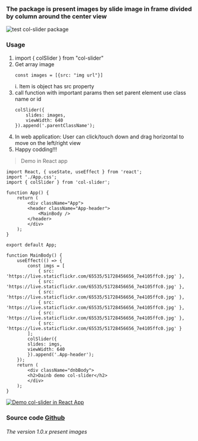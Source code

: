 ### The package is present images by slide image in frame divided by column around the center view
   ![test col-slider package](https://live.staticflickr.com/65535/51761145941_091d74543c.jpg)
### Usage    
1. import { colSlider } from "col-slider"
2. Get array image
    ```
    const images = [{src: "img url"}]
    ```
    i. Item is object has src property
3. call function with important params then set parent element use class name or id
    ```
    colSlider({
        slides: images,
        viewWidth: 640
    }).append('.parentClassName');
    ```
4. In web application: User can click/touch down and drag horizontal to move on the left/right view
5. Happy codding!!!

> Demo in React app
```
import React, { useState, useEffect } from 'react';
import './App.css';
import { colSlider } from 'col-slider';

function App() {
    return (
        <div className="App">
        <header className="App-header">
            <MainBody />
        </header>
        </div>
    );
}

export default App;

function MainBody() {
    useEffect(() => {
        const imgs = [
            { src: 'https://live.staticflickr.com/65535/51728456656_7e4105ffc0.jpg' },
            { src: 'https://live.staticflickr.com/65535/51728456656_7e4105ffc0.jpg' },
            { src: 'https://live.staticflickr.com/65535/51728456656_7e4105ffc0.jpg' },
            { src: 'https://live.staticflickr.com/65535/51728456656_7e4105ffc0.jpg' },
            { src: 'https://live.staticflickr.com/65535/51728456656_7e4105ffc0.jpg' },
            { src: 'https://live.staticflickr.com/65535/51728456656_7e4105ffc0.jpg' }
        ];
        colSlider({
        slides: imgs,
        viewWidth: 640
        }).append('.App-header');
    });
    return (
        <div className="dnbBody">
        <h2>Dainb demo col-slider</h2>
        </div>
    );
}

```
[![Demo col-slider in React App](https://img.youtube.com/vi/G27LJT9HlbA/0.jpg)](https://www.youtube.com/watch?v=G27LJT9HlbA)

### Source code [Github](https://github.com/front-end-2021/npm-pkg/tree/main/col-slider)

###### The version 1.0.x present images